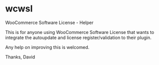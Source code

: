# wcwsl
WooCommerce Software License - Helper

This is for anyone using WooCommerce Software License that wants to integrate the autoupdate and license register/validation to their plugin.

Any help on improving this is welcomed.

Thanks,
David
